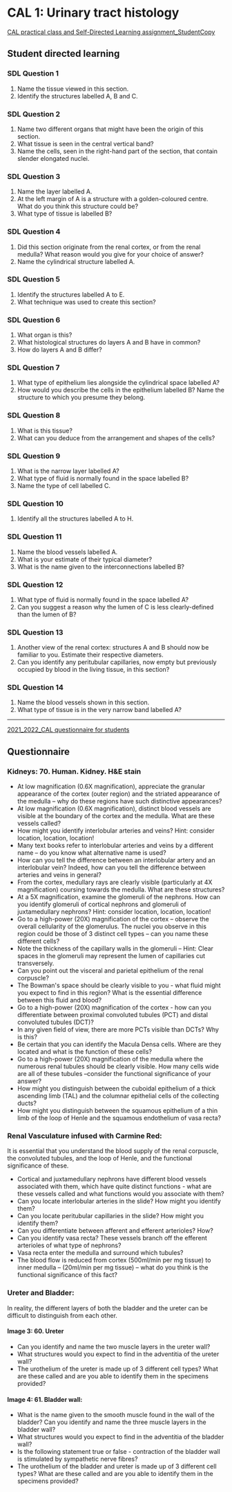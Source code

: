 # CAL 1: Urinary tract histology
[CAL practical class and Self-Directed Learning assignment_StudentCopy](https://brightspace.ucd.ie/d2l/le/content/154724/viewContent/1808594/View)

## Student directed learning
### SDL Question 1
1. Name the tissue viewed in this section.
2. Identify the structures labelled A, B and C.

### SDL Question 2
1. Name two different organs that might have been the origin of this section.
2. What tissue is seen in the central vertical band?
3. Name the cells, seen in the right-hand part of the section, that contain slender elongated nuclei.

### SDL Question 3
1. Name the layer labelled A.
2. At the left margin of A is a structure with a golden-coloured centre. What do you think this structure could be?
3. What type of tissue is labelled B?

### SDL Question 4
1. Did this section originate from the renal cortex, or from the renal medulla? What reason would you give for your choice of answer?
2. Name the cylindrical structure labelled A.

### SDL Question 5
1. Identify the structures labelled A to E.
2. What technique was used to create this section?

### SDL Question 6
1. What organ is this?
2. What histological structures do layers A and B have in common?
3. How do layers A and B differ?

### SDL Question 7
1. What type of epithelium lies alongside the cylindrical space labelled A?
2. How would you describe the cells in the epithelium labelled B? Name the structure to which you presume they belong.

### SDL Question 8
1. What is this tissue?
2. What can you deduce from the arrangement and shapes of the cells?

### SDL Question 9
1. What is the narrow layer labelled A?
2. What type of fluid is normally found in the space labelled B?
3. Name the type of cell labelled C.

### SDL Question 10
1. Identify all the structures labelled A to H.

### SDL Question 11
1. Name the blood vessels labelled A.
2. What is your estimate of their typical diameter?
3. What is the name given to the interconnections labelled B?

### SDL Question 12
1. What type of fluid is normally found in the space labelled A?
2. Can you suggest a reason why the lumen of C is less clearly-defined than the lumen of B?

### SDL Question 13
1. Another view of the renal cortex: structures A and B should now be familiar to you. Estimate their respective diameters.
2. Can you identify any peritubular capillaries, now empty but previously occupied by blood in the living tissue, in this section?

### SDL Question 14
1. Name the blood vessels shown in this section.
2. What type of tissue is in the very narrow band labelled A?

---

[2021_2022_CAL questionnaire for students](https://brightspace.ucd.ie/d2l/le/content/154724/viewContent/1808672/View)

## Questionnaire
### Kidneys:  70. Human. Kidney. H&E stain 
- At low magnification (0.6X magnification), appreciate the granular appearance of the cortex  (outer  region)  and  the  striated  appearance  of  the  medulla  –  why  do  these regions have such distinctive appearances? 
- At  low  magnification  (0.6X  magnification),  distinct  blood  vessels  are  visible  at  the boundary of the cortex and the medulla.  What are these vessels called?  
- How  might  you  identify  interlobular  arteries  and  veins?    Hint:  consider  location, location, location!   
- Many text books refer to interlobular arteries and veins by a different name – do you know what alternative name is used? 
- How can you tell the difference between an interlobular artery and an interlobular vein? Indeed, how can you tell the difference between arteries and veins in general? 
- From  the  cortex,  medullary  rays  are  clearly  visible  (particularly  at  4X  magnification) coursing towards the medulla.  What are these structures? 
- At a 5X magnification, examine the glomeruli of the nephrons.  How can you identify glomeruli  of  cortical  nephrons  and  glomeruli  of  juxtamedullary  nephrons?    Hint: consider location, location, location!   
- Go to a high-power (20X) magnification of the cortex – observe the overall cellularity of the glomerulus.  The nuclei you observe in this region could be those of 3 distinct cell types – can you name these different cells? 
- Note the  thickness  of the  capillary  walls  in  the  glomeruli  –  Hint:  Clear spaces  in  the glomeruli may represent the lumen of capillaries cut transversely.   
- Can you point out the visceral and parietal epithelium of the renal corpuscle?  
- The Bowman's space should be clearly visible to you - what fluid might you expect to find in this region?  What is the essential difference between this fluid and blood? 
- Go  to  a  high-power  (20X)  magnification  of  the  cortex  -  how  can  you  differentiate between proximal convoluted tubules (PCT) and distal convoluted tubules (DCT)?   
- In any given field of view, there are more PCTs visible than DCTs?  Why is this? 
- Be certain that you can identify the Macula Densa cells.  Where are they located and what is the function of these cells? 
- Go  to  a  high-power  (20X)  magnification  of  the  medulla  where  the  numerous  renal tubules  should  be  clearly  visible.    How  many  cells  wide  are  all  of  these  tubules  –consider the functional significance of your answer? 
- How might you distinguish between the cuboidal epithelium of a thick ascending limb (TAL) and the columnar epithelial cells of the collecting ducts? 
- How might you distinguish between the squamous epithelium of a thin limb of the loop of Henle and the squamous endothelium of vasa recta?
 
### Renal Vasculature infused with Carmine Red:  
It is essential that you understand the blood supply of the renal corpuscle, the convoluted tubules, and the loop of Henle, and the functional significance of these. 
- Cortical  and  juxtamedullary  nephrons  have  different  blood  vessels  associated  with them,  which  have  quite  distinct  functions  -  what  are  these  vessels  called  and  what functions would you associate with them? 
- Can you locate interlobular arteries in the slide?  How might you identify them? 
- Can you locate peritubular capillaries in the slide?  How might you identify them? 
- Can you differentiate between afferent and efferent arterioles?  How? 
- Can you identify vasa recta?  These vessels branch off the efferent arterioles of what type of nephrons? 
- Vasa recta enter the medulla and surround which tubules? 
- The blood flow is reduced from cortex (500ml/min per mg tissue) to inner medulla  – (20ml/min per mg tissue) – what do you think is the functional significance of this fact? 
 
### Ureter and Bladder: 
In reality, the different layers of both the bladder and the ureter can be difficult to distinguish from each other. 
 
#### Image 3: 60. Ureter 
- Can you identify and name the two muscle layers in the ureter wall? 
- What structures would you expect to find in the adventitia of the ureter wall? 
- The urothelium of the ureter is made up of 3 different cell types?  What are these called and are you able to identify them in the specimens provided? 
 
#### Image 4:  61. Bladder wall:   
- What is the name given to the smooth muscle found in the wall of the bladder?  Can you identify and name the three muscle layers in the bladder wall? 
- What structures would you expect to find in the adventitia of the bladder wall? 
- Is the following statement true or false - contraction of the bladder wall is stimulated by sympathetic nerve fibres? 
- The urothelium of the bladder and ureter is made up of 3 different cell types?  What are these called and are you able to identify them in the specimens provided?

